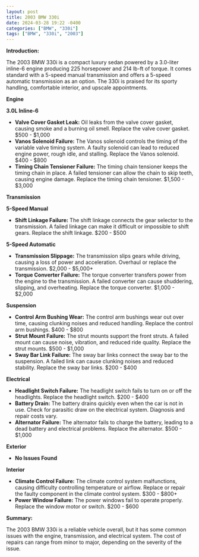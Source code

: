 ```yaml
---
layout: post
title: 2003 BMW 330i
date: 2024-03-28 19:22 -0400
categories: ["BMW", "330i"]
tags: ["BMW", "330i", "2003"]
---
```

**Introduction:**

The 2003 BMW 330i is a compact luxury sedan powered by a 3.0-liter inline-6 engine producing 225 horsepower and 214 lb-ft of torque. It comes standard with a 5-speed manual transmission and offers a 5-speed automatic transmission as an option. The 330i is praised for its sporty handling, comfortable interior, and upscale appointments.

**Engine**

**3.0L Inline-6**

* **Valve Cover Gasket Leak:** Oil leaks from the valve cover gasket, causing smoke and a burning oil smell. Replace the valve cover gasket. $500 - $1,000
* **Vanos Solenoid Failure:** The Vanos solenoid controls the timing of the variable valve timing system. A faulty solenoid can lead to reduced engine power, rough idle, and stalling. Replace the Vanos solenoid. $400 - $800
* **Timing Chain Tensioner Failure:** The timing chain tensioner keeps the timing chain in place. A failed tensioner can allow the chain to skip teeth, causing engine damage. Replace the timing chain tensioner. $1,500 - $3,000

**Transmission**

**5-Speed Manual**

* **Shift Linkage Failure:** The shift linkage connects the gear selector to the transmission. A failed linkage can make it difficult or impossible to shift gears. Replace the shift linkage. $200 - $500

**5-Speed Automatic**

* **Transmission Slippage:** The transmission slips gears while driving, causing a loss of power and acceleration. Overhaul or replace the transmission. $2,000 - $5,000+
* **Torque Converter Failure:** The torque converter transfers power from the engine to the transmission. A failed converter can cause shuddering, slipping, and overheating. Replace the torque converter. $1,000 - $2,000

**Suspension**

* **Control Arm Bushing Wear:** The control arm bushings wear out over time, causing clunking noises and reduced handling. Replace the control arm bushings. $400 - $800
* **Strut Mount Failure:** The strut mounts support the front struts. A failed mount can cause noise, vibration, and reduced ride quality. Replace the strut mounts. $500 - $1,000
* **Sway Bar Link Failure:** The sway bar links connect the sway bar to the suspension. A failed link can cause clunking noises and reduced stability. Replace the sway bar links. $200 - $400

**Electrical**

* **Headlight Switch Failure:** The headlight switch fails to turn on or off the headlights. Replace the headlight switch. $200 - $400
* **Battery Drain:** The battery drains quickly even when the car is not in use. Check for parasitic draw on the electrical system. Diagnosis and repair costs vary.
* **Alternator Failure:** The alternator fails to charge the battery, leading to a dead battery and electrical problems. Replace the alternator. $500 - $1,000

**Exterior**

* **No Issues Found**

**Interior**

* **Climate Control Failure:** The climate control system malfunctions, causing difficulty controlling temperature or airflow. Replace or repair the faulty component in the climate control system. $300 - $800+
* **Power Window Failure:** The power windows fail to operate properly. Replace the window motor or switch. $200 - $600

**Summary:**

The 2003 BMW 330i is a reliable vehicle overall, but it has some common issues with the engine, transmission, and electrical system. The cost of repairs can range from minor to major, depending on the severity of the issue.
